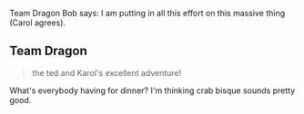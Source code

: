 Team Dragon
Bob says: I am putting in all this effort on this massive thing (Carol agrees).

## Team Dragon

>the ted and Karol's excellent adventure!

What's everybody having for dinner? I'm thinking crab bisque sounds pretty good.